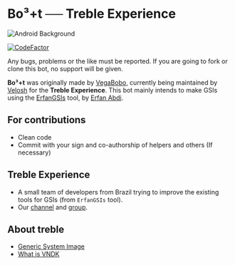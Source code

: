 # Bo³+t ── Treble Experience

![Android Background](https://i.imgur.com/gDeUsDm_d.webp?maxwidth=760&fidelity=grand)

[![CodeFactor](https://www.codefactor.io/repository/github/trebleexperience/bot3/badge)](https://www.codefactor.io/repository/github/trebleexperience/bot3)

Any bugs, problems or the like must be reported. If you are going to fork or clone this bot, no support will be given.

**Bo³+t** was originally made by [VegaBobo](https://github.com/VegaBobo), currently being maintained by [Velosh](https://github.com/Velosh) for the **Treble Experience**. This bot mainly intends to make GSIs using the [ErfanGSIs](https://github.com/erfanoabdi/ErfanGSIs) tool, by [Erfan Abdi](https://github.com/erfanoabdi).

## For contributions
* Clean code
* Commit with your sign and co-authorship of helpers and others (If necessary)

## Treble Experience
* A small team of developers from Brazil trying to improve the existing tools for GSIs (from `ErfanGSIs` tool).
* Our [channel](https://t.me/TrebleExperience) and [group](https://t.me/TrebleExperience_chat).

## About treble
* [Generic System Image](https://source.android.com/setup/build/gsi)
* [What is VNDK](https://source.android.com/devices/architecture/vndk)
